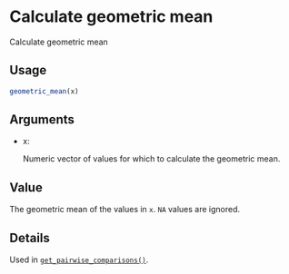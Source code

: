 # Calculate geometric mean

Calculate geometric mean

## Usage

``` r
geometric_mean(x)
```

## Arguments

- x:

  Numeric vector of values for which to calculate the geometric mean.

## Value

The geometric mean of the values in `x`. `NA` values are ignored.

## Details

Used in
[`get_pairwise_comparisons()`](https://epiforecasts.io/scoringutils/dev/reference/get_pairwise_comparisons.md).

